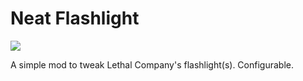 # Neat Flashlight

[![](https://img.shields.io/badge/NeatWolf-Plugin-red?logo=thunderstore)](https://thunderstore.io/c/lethal-company/p/NeatWolf/Plugin/)

A simple mod to tweak Lethal Company's flashlight(s). Configurable.
